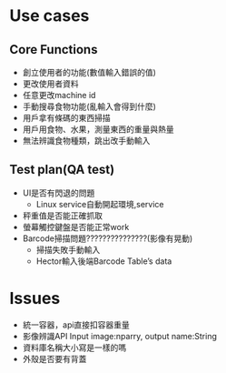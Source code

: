 
# Use cases

## Core Functions
- 創立使用者的功能(數值輸入錯誤的值)
- 更改使用者資料
- 任意更改machine id
- 手動搜尋食物功能(亂輸入會得到什麼)
- 用戶拿有條碼的東西掃描
- 用戶用食物、水果，測量東西的重量與熱量
- 無法辨識食物種類，跳出改手動輸入

## Test plan(QA test)

- UI是否有閃退的問題
  - Linux service自動開起環境,service
- 秤重值是否能正確抓取
- 螢幕觸控鍵盤是否能正常work
- Barcode掃描問題???????????????(影像有晃動)
  - 掃描失敗手動輸入
  - Hector輸入後端Barcode Table’s data


# Issues

- 統一容器，api直接扣容器重量
- 影像辨識API Input image:nparry, output name:String
- 資料庫名稱大小寫是一樣的嗎
- 外殼是否要有背蓋